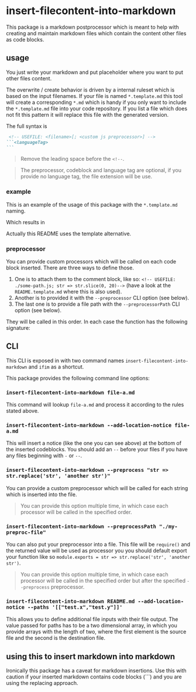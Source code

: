 #  insert-filecontent-into-markdown

This package is a markdown postprocessor which is meant to help with creating and maintain markdown files which contain the content other files as code blocks.

## usage

You just write your markdown and put placeholder where you want to put other files content.

The overwrite / create behavior is driven by a internal ruleset which is based on the input filenames.
If your file is named `*.template.md` this tool will create a corresponding `*.md` which is handy if you only want to include the `*.template.md` file into your code repository. If you list a file which does not fit this pattern it will replace this file with the generated version.

The full syntax is

~~~ md 
 <!-- USEFILE: <filename>[; <custom js preprocessor>] -->
```<languageTag>
```
~~~

> Remove the leading space before the `<!--`.

> The preprocessor, codeblock and language tag are optional, if you provide no language tag, the file extension will be use.

### example

This is an example of the usage of this package with the `*.template.md` naming.

<!-- USEFILE: example\example.template.md -->

Which results in

<!-- USEFILE: example\example.md -->

Actually this README uses the template alternative.

### preprocessor

You can provide custom processors which will be called on each code block inserted. There are three ways to define those.

1. One is to attach them to the comment block, like so: `<!-- USEFILE: ./some-path.js; str => str.slice(0, 20)-->` (have a look at the `README.template.md` where this is also used).
2. Another is to provided it with the `--preprocessor` CLI option (see below).
3. The last one is to provide a file path with the `--preprocessorPath` CLI option (see below).

They will be called in this order. In each case the function has the following signature:


<!-- USEFILE: index.ts; str => {
    const m = /interface Processor .+?\}/s.exec(str);
    return m? m[0]: str;
} -->

## CLI

This CLI is exposed in with two command names `insert-filecontent-into-markdown` and `ifim` as a shortcut.

This package provides the following command line options:

### `insert-filecontent-into-markdown file-a.md`

This command will lookup `file-a.md` and process it according to the rules stated above.

### `insert-filecontent-into-markdown --add-location-notice file-a.md`

This will insert a notice (like the one you can see above) at the bottom of the inserted codeblocks.
You should add an `--` before your files if you have any files beginning with `-` or `--`.

### `insert-filecontent-into-markdown --preprocess "str => str.replace('str', 'another str')"`

You can provide a custom preprocessor which will be called for each string which is inserted into the file.

> You can provide this option multiple time, in which case each processor will be called in the specified order.

### `insert-filecontent-into-markdown --preprocessPath "./my-preproc-file"`

You can also put your preprocessor into a file. This file will be `require()` and the returned value will be used as processor you you should default export your function like so `module.exports = str => str.replace('str', 'another str')`.

> You can provide this option multiple time, in which case each processor will be called in the specified order but after the specified `--preprocess` preprocessor.

### `insert-filecontent-into-markdown README.md --add-location-notice --paths '[["test.x","test.y"]]'`

This allows you to define additional file inputs with their file output. The value passed for paths has to be a two dimensional array, in which you provide arrays with the length of two, where the first element is the source file and the second is the destination file.

## using this to insert markdown into markdown

Ironically this package has a caveat for markdown insertions. Use this with caution if your inserted markdown contains code blocks (```) and you are using the replacing approach.